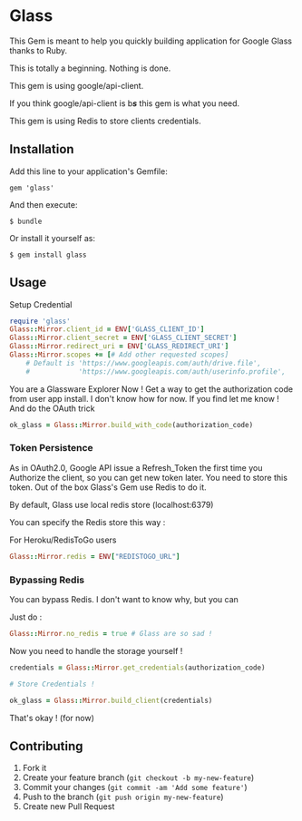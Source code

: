# Glass

This Gem is meant to help you quickly building application for Google Glass thanks to Ruby.

This is totally a beginning. Nothing is done.

This gem is using google/api-client.

If you think google/api-client is b***s*** this gem is what you need.

This gem is using Redis to store clients credentials.

## Installation

Add this line to your application's Gemfile:

    gem 'glass'

And then execute:

    $ bundle

Or install it yourself as:

    $ gem install glass

## Usage

Setup Credential

```ruby
require 'glass'
Glass::Mirror.client_id = ENV['GLASS_CLIENT_ID']
Glass::Mirror.client_secret = ENV['GLASS_CLIENT_SECRET']
Glass::Mirror.redirect_uri = ENV['GLASS_REDIRECT_URI']
Glass::Mirror.scopes += [# Add other requested scopes]
    # Default is 'https://www.googleapis.com/auth/drive.file',
    #            'https://www.googleapis.com/auth/userinfo.profile',
```

You are a Glassware Explorer Now !
Get a way to get the authorization code from user app install. I don't know how for now. If you find let me know !
And do the OAuth trick
```ruby
ok_glass = Glass::Mirror.build_with_code(authorization_code)
```

### Token Persistence

As in OAuth2.0, Google API issue a Refresh_Token the first time you Authorize the client, so you can get new token later.
You need to store this token. Out of the box Glass's Gem use Redis to do it.

By default, Glass use local redis store (localhost:6379)

You can specify the Redis store this way :

For Heroku/RedisToGo users

```ruby
Glass::Mirror.redis = ENV["REDISTOGO_URL"]
```

### Bypassing Redis

You can bypass Redis. I don't want to know why, but you can

Just do :
```ruby
Glass::Mirror.no_redis = true # Glass are so sad !
```

Now you need to handle the storage yourself !

```ruby
credentials = Glass::Mirror.get_credentials(authorization_code)

# Store Credentials !

ok_glass = Glass::Mirror.build_client(credentials)
```
That's okay ! (for now)

## Contributing

1. Fork it
2. Create your feature branch (`git checkout -b my-new-feature`)
3. Commit your changes (`git commit -am 'Add some feature'`)
4. Push to the branch (`git push origin my-new-feature`)
5. Create new Pull Request

